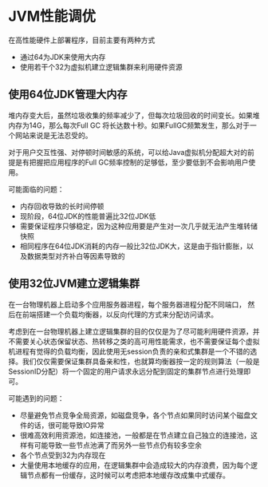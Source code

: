 # JVM性能调优

在高性能硬件上部署程序，目前主要有两种方式

- 通过64为JDK来使用大内存
- 使用若干个32为虚拟机建立逻辑集群来利用硬件资源

## 使用64位JDK管理大内存

堆内存变大后，虽然垃圾收集的频率减少了，但每次垃圾回收的时间变长。如果堆内存为14G，那么每次Full GC 将长达数十秒。如果FullGC频繁发生，那么对于一个网站来说是无法忍受的。

对于用户交互性强、对停顿时间敏感的系统，可以给Java虚拟机分配超大对的前提是有把握把应用程序的Full GC频率控制的足够低，至少要低到不会影响用户使用。

可能面临的问题：

- 内存回收导致的长时间停顿
- 现阶段，64位JDK的性能普遍比32位JDK低
- 需要保证程序只够稳定，因为这种应用要是产生对一次几乎就无法产生堆转储快照
- 相同程序在64位JDK消耗的内存一般比32位JDK大，这是由于指针膨胀，以及数据类型对齐补白等因素导致的

## 使用32位JVM建立逻辑集群

在一台物理机器上启动多个应用服务器进程，每个服务器进程分配不同端口， 然后在前端搭建一个负载均衡器，以反向代理的方式来分配访问请求。

考虑到在一台物理机器上建立逻辑集群的目的仅仅是为了尽可能利用硬件资源，并不需要关心状态保留状态、热转移之类的高可用性能需求，也不需要保证每个虚拟机进程有觉得的负载均衡，因此使用无session负责的亲和式集群是一个不错的选择。我们仅仅需要保证集群具备亲和性，也就算均衡器按一定的规则算法（一般是SessionID分配）将一个固定的用户请求永远分配到固定的集群节点进行处理即可。

可能遇到的问题：

- 尽量避免节点竞争全局资源，如磁盘竞争，各个节点如果同时访问某个磁盘文件的话，很可能导致IO异常
- 很难高效利用资源池，如连接池，一般都是在节点建立自己独立的连接池，这样有可能导致一些节点池满了而另外一些节点仍有较多空余
- 各个节点受到32为内存现在
- 大量使用本地缓存的应用，在逻辑集群中会造成较大的内存浪费，因为每个逻辑节点都有一份缓存，这时候可以考虑把本地缓存改成集中式缓存。

